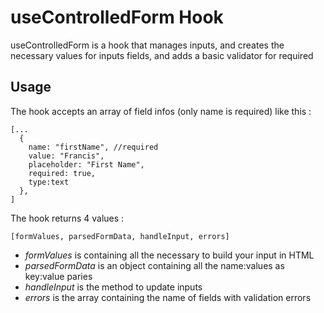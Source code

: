 # useControlledForm Hook

useControlledForm is a hook that manages inputs, and creates the necessary values for inputs fields, and adds a basic validator for required

## Usage

The hook accepts an array of field infos (only name is required) like this :

```
[...
  {
    name: "firstName", //required
    value: "Francis",
    placeholder: "First Name",
    required: true,
    type:text
  },
]
```

The hook returns 4 values :

```
[formValues, parsedFormData, handleInput, errors]
```

- _formValues_ is containing all the necessary to build your input in HTML
- _parsedFormData_ is an object containing all the name:values as key:value paries
- _handleInput_ is the method to update inputs
- _errors_ is the array containing the name of fields with validation errors
